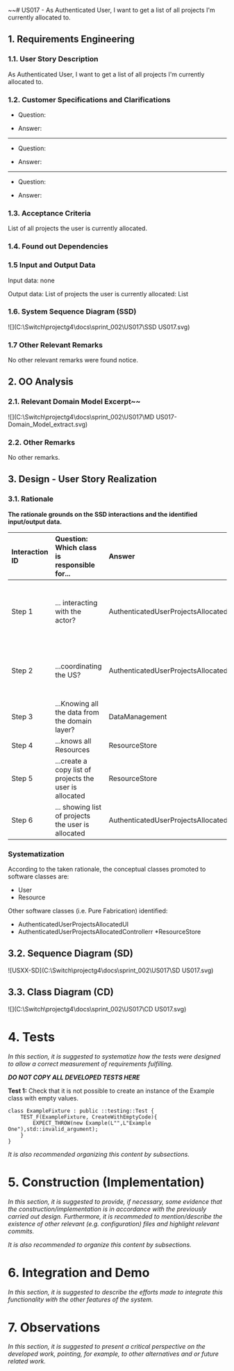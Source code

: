~~# US017 - As Authenticated User, I want to get a list of all projects I'm currently allocated to.




## 1. Requirements Engineering

### 1.1. User Story Description

As Authenticated User, I want to get a list of all projects I'm currently allocated to.


### 1.2. Customer Specifications and Clarifications 
+ Question:


+ Answer:


----
+ Question:


+ Answer:


-----

+ Question:

+ Answer:


### 1.3. Acceptance Criteria

List of all projects the user is currently allocated.

### 1.4. Found out Dependencies



### 1.5 Input and Output Data

Input data:
 none

Output data: 
List of projects the user is currently allocated: List<String> 

### 1.6. System Sequence Diagram (SSD)


![](C:\Switch\projectg4\docs\sprint_002\US017\SSD US017.svg)

### 1.7 Other Relevant Remarks
No other relevant remarks were found notice.

## 2. OO Analysis

### 2.1. Relevant Domain Model Excerpt~~ 
![](C:\Switch\projectg4\docs\sprint_002\US017\MD US017-Domain_Model_extract.svg)


### 2.2. Other Remarks

No other remarks. 



## 3. Design - User Story Realization 

### 3.1. Rationale

**The rationale grounds on the SSD interactions and the identified input/output data.**

| Interaction ID | Question: Which class is responsible for... | Answer  | Justification (with patterns)  |
|:-------------  |:--------------------- |:------------|:---------------------------- |
| Step 1  		 |	... interacting with the actor?	| AuthenticatedUserProjectsAllocatedUI | Pure Fabrication: there is no reason to assign this responsibility to any existing class in the Domain Model. |
| Step 2	 | ...coordinating the US? | AuthenticatedUserProjectsAllocatedController | Responsible to responding to an input event in the system generated by the User Interface |
| Step 3	 | ...Knowing all the data from the domain layer? | DataManagement | Responsible of knowing all the data in the Domain Layer |
| Step 4	 | ...knows all Resources | ResourceStore | contains all the resources. |
| Step 5	 | ...create a copy list of projects the user is allocated  | ResourceStore | Knows all the resources that are allocated in a projectDeprecated.  |
| Step 6     | ... showing list of projects the user is allocated | AuthenticatedUserProjectsAllocatedUI | 


### Systematization ##

According to the taken rationale, the conceptual classes promoted to software classes are: 

+ User
+ Resource


Other software classes (i.e. Pure Fabrication) identified: 
 * AuthenticatedUserProjectsAllocatedUI
 * AuthenticatedUserProjectsAllocatedControllerr
 *ResourceStore
## 3.2. Sequence Diagram (SD)



![USXX-SD](C:\Switch\projectg4\docs\sprint_002\US017\SD US017.svg)


## 3.3. Class Diagram (CD)
![](C:\Switch\projectg4\docs\sprint_002\US017\CD US017.svg)


# 4. Tests 
*In this section, it is suggested to systematize how the tests were designed to allow a correct measurement of requirements fulfilling.* 

**_DO NOT COPY ALL DEVELOPED TESTS HERE_**

**Test 1:** Check that it is not possible to create an instance of the Example class with empty values. 

    class ExampleFixture : public ::testing::Test {
        TEST_F(ExampleFixture, CreateWithEmptyCode){
            EXPECT_THROW(new Example(L"",L"Example One"),std::invalid_argument);
        }
    }
	

*It is also recommended organizing this content by subsections.* 


# 5. Construction (Implementation)

*In this section, it is suggested to provide, if necessary, some evidence that the construction/implementation is in accordance with the previously carried out design. Furthermore, it is recommeded to mention/describe the existence of other relevant (e.g. configuration) files and highlight relevant commits.*

*It is also recommended to organize this content by subsections.* 

# 6. Integration and Demo 

*In this section, it is suggested to describe the efforts made to integrate this functionality with the other features of the system.*


# 7. Observations

*In this section, it is suggested to present a critical perspective on the developed work, pointing, for example, to other alternatives and or future related work.*





